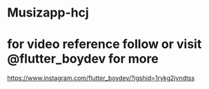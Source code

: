 # Musizapp-hcj
# for video reference follow or visit @flutter_boydev for more
https://www.instagram.com/flutter_boydev/?igshid=1rykg2jvndtss
